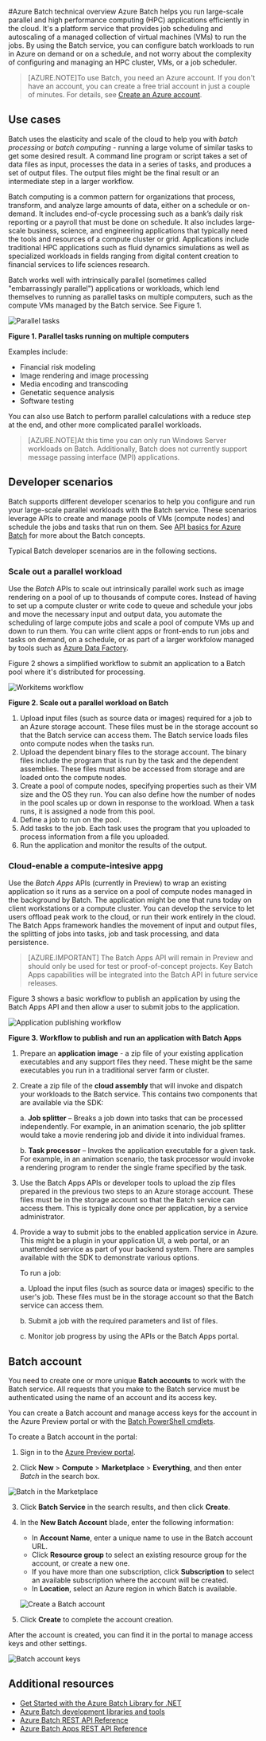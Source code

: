 <properties
	pageTitle="Azure Batch technical overview"
	description="Learn about the concepts, workflows, and scenarios of the Azure Batch service"
	services="batch"
	documentationCenter=""
	authors="dlepow"
	manager="timlt"
	editor=""/>

<tags
	ms.service="batch"
	ms.workload="big-compute"
	ms.tgt_pltfrm="na"
	ms.devlang="na"
	ms.topic="get-started-article"
	ms.date="07/08/2015"
	ms.author="danlep"/>


#Azure Batch technical overview
Azure Batch helps you run large-scale parallel and high performance computing (HPC) applications efficiently in the cloud. It's a platform service that provides job scheduling and autoscaling of a managed collection of virtual machines (VMs) to run the jobs. By using the Batch service, you can configure batch workloads to run in Azure on demand or on a schedule, and not worry about the complexity of configuring and managing an HPC cluster, VMs, or a job scheduler.

>[AZURE.NOTE]To use Batch, you need an Azure account. If you don't have an account, you can create a free trial account in just a couple of minutes. For details, see [Create an Azure account](http://azure.microsoft.com/develop/php/tutorials/create-a-windows-azure-account/).


## Use cases

Batch uses the elasticity and scale of the cloud to help you with *batch processing* or *batch computing* - running a large volume of similar tasks to get some desired result. A command line program or script takes a set of data files as input, processes the data in a series of tasks, and produces a set of output files. The output files might be the final result or an intermediate step in a larger workflow.

Batch computing is a common pattern for organizations that process, transform, and analyze large amounts of data, either on a schedule or on-demand. It includes end-of-cycle processing such as a bank’s daily risk reporting or a payroll that must be done on schedule. It also includes large-scale business, science, and engineering applications that typically need the tools and resources of a compute cluster or grid. Applications include traditional HPC applications such as fluid dynamics simulations as well as specialized workloads in fields ranging from digital content creation to financial services to life sciences research.

Batch works well with intrinsically parallel (sometimes called "embarrassingly parallel") applications or workloads, which lend themselves to running as parallel tasks on multiple computers, such as the compute VMs managed by the Batch service. See Figure 1.  

![Parallel tasks][parallel]

**Figure 1. Parallel tasks running on multiple computers**

Examples include:

* Financial risk modeling
* Image rendering and image processing
* Media encoding and transcoding
* Genetatic sequence analysis
* Software testing

You can also use Batch to perform parallel calculations with a reduce step at the end, and other more complicated parallel workloads.

>[AZURE.NOTE]At this time you can only run Windows Server workloads on Batch. Additionally, Batch does not currently support message passing interface (MPI) applications.

## Developer scenarios

Batch supports different developer scenarios to help you configure and run your large-scale parallel workloads with the Batch service. These scenarios leverage APIs to create and manage pools of VMs (compute nodes) and schedule the jobs and tasks that run on them. See [API basics for Azure Batch](batch-api-basics.md) for more about the Batch concepts.

Typical Batch developer scenarios are in the following sections.

### Scale out a parallel workload

Use the *Batch* APIs to scale out intrinsically parallel work such as image rendering on a pool of up to thousands of compute cores. Instead of having to set up a compute cluster or write code to queue and schedule your jobs and move the necessary input and output data, you automate the scheduling of large compute jobs and scale a pool of compute VMs up and down to run them. You can write client apps or front-ends to run jobs and tasks on demand, on a schedule, or as part of a larger workfolow managed by tools such as [Azure Data Factory](https://azure.microsoft.com/documentation/services/data-factory/).

Figure 2 shows a simplified workflow to submit an application to a Batch pool where it's distributed for processing.

![Workitems workflow][work_item_workflow]

**Figure 2. Scale out a parallel workload on Batch**

1.	Upload input files (such as source data or images) required for a job to an Azure storage account. These files must be in the storage account so that the Batch service can access them. The Batch service loads files onto compute nodes when the tasks run.
2.	Upload the dependent binary files to the storage account. The binary files include the program that is run by the task and the dependent assemblies. These files must also be accessed from storage and are loaded onto the compute nodes.
3.	Create a pool of compute nodes, specifying properties such as their VM size and the OS they run. You can also define how the number of nodes in the pool scales up or down in response to the workload. When a task runs, it is assigned a node from this pool.
4.	Define a job to run on the pool.
5.	Add tasks to the job. Each task uses the program that you uploaded to process information from a file you uploaded.
6.	Run the application and monitor the results of the output.


### Cloud-enable a compute-intesive appg

Use the *Batch Apps* APIs (currently in Preview) to wrap an existing application so it runs as a service on a pool of compute nodes managed in the background by Batch. The application might be one that runs today on client workstations or a compute cluster. You can develop the service to let users offload peak work to the cloud, or run their work entirely in the cloud. The Batch Apps framework handles the movement of input and output files, the splitting of jobs into tasks, job and task processing, and data persistence.

>[AZURE.IMPORTANT] The Batch Apps API will remain in Preview and should only be used for test or proof-of-concept projects. Key Batch Apps capabilities will be integrated into the Batch API in future service releases.

Figure 3 shows a basic workflow to publish an application by using the Batch Apps API and then allow a user to submit jobs to the application.

![Application publishing workflow][app_pub_workflow]

**Figure 3. Workflow to publish and run an application with Batch Apps**

1.	Prepare an **application image** - a zip file of your existing application executables  and any support files they need. These might be the same executables you run in a traditional server farm or cluster.
2.	Create a zip file of the **cloud assembly** that will invoke and dispatch your workloads to the Batch service. This contains two components that are available via the SDK:

	a. **Job splitter** – Breaks a job down into tasks that can be processed independently. For example, in an animation scenario, the job splitter would take a movie rendering job and divide it into individual frames.

	b. **Task processor** – Invokes the application executable for a given task. For example, in an animation scenario, the task processor would invoke a rendering program to render the single frame specified by the task.

3.	Use the Batch Apps APIs or developer tools to upload the zip files prepared in the previous two steps to an Azure storage account. These files must be in the storage account so that the Batch service can access them. This is typically done once per application, by a service administrator.
4.	Provide a way to submit jobs to the enabled application service in Azure. This might be a plugin in your application UI, a web portal, or an unattended service as part of your  backend system. There are samples available with the SDK to demonstrate various options.

	To run a job:

	a. Upload the input files (such as source data or images) specific to the user's job. These files must be in the storage account so that the Batch service can access them.

	b. Submit a job with the required parameters and list of files.

	c. Monitor job progress by using the APIs or the Batch Apps portal.



## <a id="BKMK_Account">Batch account</a>
You need to create one or more unique **Batch accounts** to work with the Batch service. All requests that you make to the Batch service must be authenticated using the name of an account and its access key.

You can create a Batch account and manage access keys for the account in the Azure Preview portal or with the [Batch PowerShell cmdlets](batch-powershell-cmdlets-get-started.md).

To create a Batch account in the portal:

1. Sign in to the [Azure Preview portal](https://portal.azure.com).

2. Click **New** > **Compute** > **Marketplace** > **Everything**, and then enter *Batch* in the search box.

![Batch in the Marketplace][marketplace_portal]

3. Click **Batch Service** in the search results, and then click **Create**.

4. In the **New Batch Account** blade, enter the following information:

	* In **Account Name**, enter a unique name to use in the Batch account URL.
	* Click **Resource group** to select an existing resource group for the account, or create a new one.
	* If you have more than one subscription, click **Subscription** to select an available subscription where the account will be created.
	* In **Location**, select an Azure region in which Batch is available.

	![Create a Batch account][account_portal]

5. Click **Create** to complete the account creation.


After the account is created, you can find it in the portal to manage access keys and other settings.

![Batch account keys][account_keys]

## Additional resources

* [Get Started with the Azure Batch Library for .NET](batch-dotnet-get-started.md)
* [Azure Batch development libraries and tools](batch-development-libraries-tools.md)
* [Azure Batch REST API Reference](http://go.microsoft.com/fwlink/p/?LinkId=517803)
* [Azure Batch Apps REST API Reference](http://go.microsoft.com/fwlink/p/?LinkId=517804)

[parallel]: ./media/batch-technical-overview/parallel.png
[marketplace_portal]: ./media/batch-technical-overview/marketplace_batch.png
[account_portal]: ./media/batch-technical-overview/batch_acct_portal.png
[account_keys]: ./media/batch-technical-overview/account_keys.PNG
[work_item_workflow]: ./media/batch-technical-overview/work_item_workflow.png
[app_pub_workflow]: ./media/batch-technical-overview/app_pub_workflow.png
